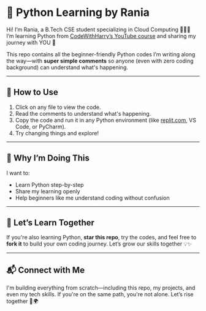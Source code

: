 # 🐍 Python Learning by Rania

Hi! I’m Rania, a B.Tech CSE student specializing in Cloud Computing 👩🏻‍💻  
I’m learning Python from [CodeWithHarry’s YouTube course](https://youtu.be/UrsmFxEIp5k?si=Xy6khtEjn55j-jzR) and sharing my journey with YOU 💫

This repo contains all the beginner-friendly Python codes I’m writing along the way—with **super simple comments** so anyone (even with zero coding background) can understand what's happening.

---

## 🚀 How to Use

1. Click on any file to view the code.
2. Read the comments to understand what's happening.
3. Copy the code and run it in any Python environment (like [replit.com](https://replit.com), VS Code, or PyCharm).
4. Try changing things and explore!

---

## 🧠 Why I’m Doing This

I want to:
- Learn Python step-by-step
- Share my learning openly
- Help beginners like me understand coding without confusion

---

## 🌱 Let’s Learn Together

If you're also learning Python, **star this repo**, try the codes, and feel free to **fork it** to build your own coding journey. Let’s grow our skills together 💡✨

---

## 📬 Connect with Me

I'm building everything from scratch—including this repo, my projects, and even my tech skills. If you're on the same path, you're not alone. Let’s rise together 💪🌍

